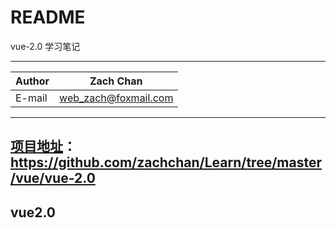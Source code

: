 ﻿README
===========================
vue-2.0 学习笔记 


****
	
|Author|Zach Chan|
|---|---
|E-mail|web_zach@foxmail.com




****

## [项目地址](https://github.com/zachchan/Learn/tree/master/vue/vue-1.0)：https://github.com/zachchan/Learn/tree/master/vue/vue-2.0



## vue2.0

